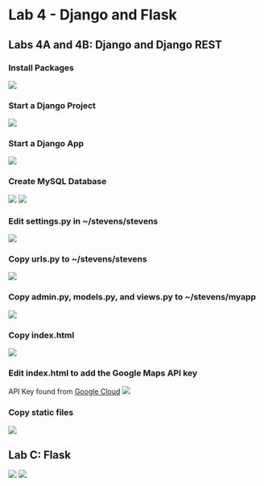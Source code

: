 # Lab 4 - Django and Flask

## Labs 4A and 4B: Django and Django REST
### Install Packages
![](https://github.com/elizabeth674/EE322/assets/71655045/e8d689ab-71ec-422a-9d53-0b7f78a66f45)

###  Start a Django Project
![](https://github.com/elizabeth674/EE322/assets/71655045/49751f20-1665-4f42-89e8-36e2993eecbc)

### Start a Django App
![](https://github.com/elizabeth674/EE322/assets/71655045/13c92886-6d7c-43d6-b951-228412019255)

### Create MySQL Database
![](https://github.com/elizabeth674/EE322/assets/71655045/31b45b0c-3c6e-4725-90bb-8b11f2cf7be2)
![](https://github.com/elizabeth674/EE322/assets/71655045/9d2c848e-2f7c-4532-a0f6-33fa1130ea76)

### Edit settings.py in ~/stevens/stevens
![](https://github.com/elizabeth674/EE322/assets/71655045/2c25916a-cf6a-49e2-a1b6-3232e62974dc)

### Copy urls.py to ~/stevens/stevens
![](https://github.com/elizabeth674/EE322/assets/71655045/49f1ae31-92fb-474f-a96e-41582c0a3107)

### Copy admin.py, models.py, and views.py to ~/stevens/myapp
![](https://github.com/elizabeth674/EE322/assets/71655045/2f9bd0bc-9154-4afa-91bc-8489602fde13)

### Copy index.html
![](https://github.com/elizabeth674/EE322/assets/71655045/1ef486f4-550d-4af4-afcd-8a9a3cc12377)

### Edit index.html to add the Google Maps API key
API Key found from [Google Cloud](https://console.cloud.google.com/apis/credentials?project=cpudata-417922)
![](https://github.com/elizabeth674/EE322/assets/71655045/a51f4bbe-5556-4c90-b941-ab80f32f3508)

### Copy static files
![](https://github.com/elizabeth674/EE322/assets/71655045/2e348f37-7e92-4d02-bcf5-78b35fbe2dba)

## Lab C: Flask
![](https://github.com/elizabeth674/EE322/assets/71655045/2d3e18fd-8ce8-49bc-81e5-450ca25d4fe3)
![](https://github.com/elizabeth674/EE322/assets/71655045/5393a9e8-b4f7-4bc9-90f7-de955e04aa8c)
